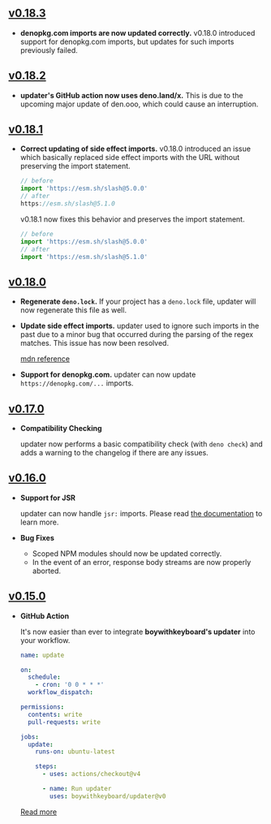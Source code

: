 ## [v0.18.3](https://github.com/boywithkeyboard/updater/releases/tag/v0.18.3)

- **denopkg.com imports are now updated correctly.** v0.18.0 introduced support for denopkg.com imports, but updates for such imports previously failed.

## [v0.18.2](https://github.com/boywithkeyboard/updater/releases/tag/v0.18.2)

- **updater's GitHub action now uses deno.land/x.** This is due to the upcoming major update of den.ooo, which could cause an interruption.

## [v0.18.1](https://github.com/boywithkeyboard/updater/releases/tag/v0.18.1)

- **Correct updating of side effect imports.** v0.18.0 introduced an issue which basically replaced side effect imports with the URL without preserving the import statement.

  ```ts
  // before
  import 'https://esm.sh/slash@5.0.0'
  // after
  https://esm.sh/slash@5.1.0
  ```

  v0.18.1 now fixes this behavior and preserves the import statement.

  ```ts
  // before
  import 'https://esm.sh/slash@5.0.0'
  // after
  import 'https://esm.sh/slash@5.1.0'
  ```

## [v0.18.0](https://github.com/boywithkeyboard/updater/releases/tag/v0.18.0)

- **Regenerate `deno.lock`.** If your project has a `deno.lock` file, updater will now regenerate this file as well.

- **Update side effect imports.** updater used to ignore such imports in the past due to a minor bug that occurred during the parsing of the regex matches. This issue has now been resolved.
  
  [mdn reference](https://developer.mozilla.org/en-US/docs/Web/JavaScript/Reference/Statements/import#import_a_module_for_its_side_effects_only)

- **Support for denopkg.com.** updater can now update `https://denopkg.com/...` imports.

## [v0.17.0](https://github.com/boywithkeyboard/updater/releases/tag/v0.17.0)

- **Compatibility Checking**

  updater now performs a basic compatibility check (with `deno check`) and adds a warning to the changelog if there are any issues.

## [v0.16.0](https://github.com/boywithkeyboard/updater/releases/tag/v0.16.0)

- **Support for JSR**

  updater can now handle `jsr:` imports. Please read [the documentation](https://github.com/boywithkeyboard/updater#supported-registries) to learn more.

- **Bug Fixes**

  - Scoped NPM modules should now be updated correctly.
  - In the event of an error, response body streams are now properly aborted.

## [v0.15.0](https://github.com/boywithkeyboard/updater/releases/tag/v0.15.0)

- **GitHub Action**

  It's now easier than ever to integrate **boywithkeyboard's updater** into your workflow.

  ```yml
  name: update

  on:
    schedule:
      - cron: '0 0 * * *'
    workflow_dispatch:

  permissions:
    contents: write
    pull-requests: write

  jobs:
    update:
      runs-on: ubuntu-latest

      steps:
        - uses: actions/checkout@v4

        - name: Run updater
          uses: boywithkeyboard/updater@v0
  ```

  [Read more](https://github.com/boywithkeyboard/updater?tab=readme-ov-file#boywithkeyboards-updater)
